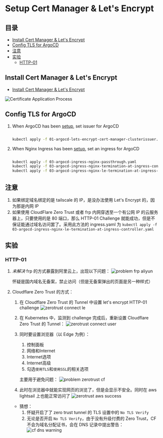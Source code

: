 # Setup Cert Manager & Let's Encrypt

## 目录
- [Install Cert Manager & Let's Encrypt](#install-cert-manager--lets-encrypt)
- [Config TLS for ArgoCD](#config-tls-for-argocd)
- [注意](#注意)
- [实验](#实验)
    - [HTTP-01](#http-01)

## Install Cert Manager & Let's Encrypt
- [Install Cert Manager & Let's Encrypt](./script/01-lets-encrypt-cert-manager.sh)

![Certificate Application Process](./pictures/Certificate%20Application%20Process.png)


## Config TLS for ArgoCD 
1. When ArgoCD has been [setup](../ArgoCD/ArgoCD-README.md), set issuer for ArgoCD
    ```sh
    
    kubectl apply -f 01-argocd-lets-encrypt-cert-manager-clusterissuer.yaml
    ```
1. When Nginx Ingress has been [setup](../Ingress/Ingress-README.md), set an ingress for ArgoCD
    ```sh

    kubectl apply -f 03-argocd-ingress-nginx-passthrough.yaml
    kubectl apply -f 03-argocd-ingress-nginx-termination-at-ingress-controller.yaml
    kubectl apply -f 03-argocd-ingress-nginx-le-termination-at-ingress-controller.yaml
    ```

## 注意
1. 如果绑定域名绑定的是 tailscale 的 IP，是没办法使用 Let's Encrypt 的，因为那是内网 IP
1. 如果使用 CloudFlare Zero Trust 或者 frp 内网穿透至一个有公网 IP 的云服务器上，只要使用的是 80 端口，那么 HTTP-01 Challenge 就能成功，但是不保证能通过域名访问罢了。采用此方法的 ingress.yaml 为 ```kubectl apply -f 03-argocd-ingress-nginx-le-termination-at-ingress-controller.yaml```


## 实验

### HTTP-01
1. *未解决* frp 的方式暴露到阿里云上，出现以下问题：
    ![problem frp aliyun](./pictures/problem-frp-aliyun.png)

    怀疑是国内域名无备案，禁止访问（但是无备案弹出的页面是另一种样式）
1. Cloudflare Zero Trust 的方式：
    1. 在 Cloudflare Zero Trust 的 Tunnel 中设置 let's encrypt HTTP-01 challenge
        ![zerotrust connect le](./pictures/zerotrust-connect-le.png)

    1. 在 Kubernetes 中，监测到 challenge 完成后，重新设置 Cloudflare Zero Trust 的 Tunnel：
        ![zerotrust connect user](./pictures/zerotrust-connect-user.png)

    1. 同时要设置浏览器（以 Edge 为例）：
        1. 控制面板
        1. 网络和Internet
        1. Internet选项
        1. Internet高级
        1. 勾选```使用TLS```和```使用SSL```的相关选项

        主要用于避免问题：
        ![problem zerotrust cf](./pictures/problem-zerotrust-cf.png)
    1. 此时在浏览器中就能实现网页的浏览了，但是会显示不安全。同时在 aws lightsail 上也能正常访问了
        ![zerotrust aws success](./pictures/zerotrust-aws-success.png)
    - 猜想：
        1. 怀疑开启了了 zero trust tunnel 的 TLS 设置中的 ```No TLS Verify```
        1. 无论是否开启 ```No TLS Verify```，由于没有升级付费的 Zero Trust，CF不会为域名分配证书，会在 DNS 记录中提出警告：
            ![cf dns warning](./pictures/cf-dns-warning.png)
